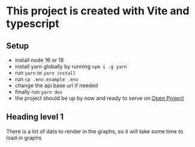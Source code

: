# This project is created with Vite and typescript

## Setup

- install node 16 or 18
- install yarn globally by running `npm i -g yarn`
- run `yarn` or `yarn install`
- run `cp .env.example .env`
- change the api base url if needed
- finally run `yarn dev`
- the project should be up by now and ready to serve on [Open Project](http://localhost:3000)

Heading level 1
---------------

There is a lot of data to render in the graphs, so it will take some time to load in graphs
